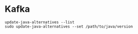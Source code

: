 # Kafka


```update-java-alternatives --list```</br>
```sudo update-java-alternatives --set /path/to/java/version```

